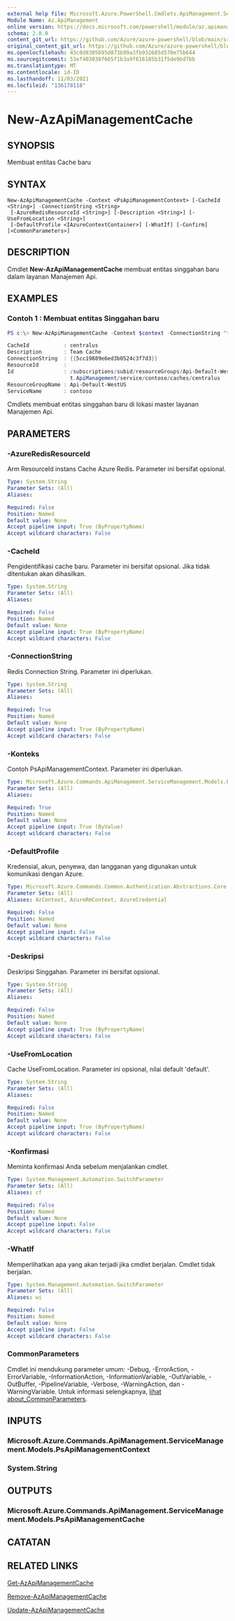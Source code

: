 ```yaml
---
external help file: Microsoft.Azure.PowerShell.Cmdlets.ApiManagement.ServiceManagement.dll-Help.xml
Module Name: Az.ApiManagement
online version: https://docs.microsoft.com/powershell/module/az.apimanagement/new-azapimanagementcache
schema: 2.0.0
content_git_url: https://github.com/Azure/azure-powershell/blob/main/src/ApiManagement/ApiManagement/help/New-AzApiManagementCache.md
original_content_git_url: https://github.com/Azure/azure-powershell/blob/main/src/ApiManagement/ApiManagement/help/New-AzApiManagementCache.md
ms.openlocfilehash: 43c0d8305695d873b99a3fb932685d570e75b644
ms.sourcegitcommit: 53ef403038f665f1b3a9f616185b31f5de9bd7bb
ms.translationtype: MT
ms.contentlocale: id-ID
ms.lasthandoff: 11/03/2021
ms.locfileid: "136178118"
---
```

# New-AzApiManagementCache

## SYNOPSIS
Membuat entitas Cache baru

## SYNTAX

```
New-AzApiManagementCache -Context <PsApiManagementContext> [-CacheId <String>] -ConnectionString <String>
 [-AzureRedisResourceId <String>] [-Description <String>] [-UseFromLocation <String>]
 [-DefaultProfile <IAzureContextContainer>] [-WhatIf] [-Confirm] [<CommonParameters>]
```

## DESCRIPTION
Cmdlet **New-AzApiManagementCache** membuat entitas singgahan baru dalam layanan Manajemen Api.

## EXAMPLES

### Contoh 1 : Membuat entitas Singgahan baru
```powershell
PS c:\> New-AzApiManagementCache -Context $context -ConnectionString "teamdemo.redis.cache.windows.net:6380,password=xxxxxx+xxxxx=,ssl=True,abortConnect=False" -Description "Team Cache"

CacheId           : centralus
Description       : Team Cache
ConnectionString  : {{5cc19889e6ed3b0524c3f7d3}}
ResourceId        :
Id                : /subscriptions/subid/resourceGroups/Api-Default-WestUS/providers/Microsof
                    t.ApiManagement/service/contoso/caches/centralus
ResourceGroupName : Api-Default-WestUS
ServiceName       : contoso
```

Cmdlets membuat entitas singgahan baru di lokasi master layanan Manajemen Api.

## PARAMETERS

### -AzureRedisResourceId
Arm ResourceId instans Cache Azure Redis. Parameter ini bersifat opsional.

```yaml
Type: System.String
Parameter Sets: (All)
Aliases:

Required: False
Position: Named
Default value: None
Accept pipeline input: True (ByPropertyName)
Accept wildcard characters: False
```

### -CacheId
Pengidentifikasi cache baru.
Parameter ini bersifat opsional.
Jika tidak ditentukan akan dihasilkan.

```yaml
Type: System.String
Parameter Sets: (All)
Aliases:

Required: False
Position: Named
Default value: None
Accept pipeline input: True (ByPropertyName)
Accept wildcard characters: False
```

### -ConnectionString
Redis Connection String.
Parameter ini diperlukan.

```yaml
Type: System.String
Parameter Sets: (All)
Aliases:

Required: True
Position: Named
Default value: None
Accept pipeline input: True (ByPropertyName)
Accept wildcard characters: False
```

### -Konteks
Contoh PsApiManagementContext.
Parameter ini diperlukan.

```yaml
Type: Microsoft.Azure.Commands.ApiManagement.ServiceManagement.Models.PsApiManagementContext
Parameter Sets: (All)
Aliases:

Required: True
Position: Named
Default value: None
Accept pipeline input: True (ByValue)
Accept wildcard characters: False
```

### -DefaultProfile
Kredensial, akun, penyewa, dan langganan yang digunakan untuk komunikasi dengan Azure.

```yaml
Type: Microsoft.Azure.Commands.Common.Authentication.Abstractions.Core.IAzureContextContainer
Parameter Sets: (All)
Aliases: AzContext, AzureRmContext, AzureCredential

Required: False
Position: Named
Default value: None
Accept pipeline input: False
Accept wildcard characters: False
```

### -Deskripsi
Deskripsi Singgahan.
Parameter ini bersifat opsional.

```yaml
Type: System.String
Parameter Sets: (All)
Aliases:

Required: False
Position: Named
Default value: None
Accept pipeline input: True (ByPropertyName)
Accept wildcard characters: False
```

### -UseFromLocation
Cache UseFromLocation. Parameter ini opsional, nilai default 'default'.

```yaml
Type: System.String
Parameter Sets: (All)
Aliases:

Required: False
Position: Named
Default value: None
Accept pipeline input: True (ByPropertyName)
Accept wildcard characters: False
```

### -Konfirmasi
Meminta konfirmasi Anda sebelum menjalankan cmdlet.

```yaml
Type: System.Management.Automation.SwitchParameter
Parameter Sets: (All)
Aliases: cf

Required: False
Position: Named
Default value: None
Accept pipeline input: False
Accept wildcard characters: False
```

### -WhatIf
Memperlihatkan apa yang akan terjadi jika cmdlet berjalan.
Cmdlet tidak berjalan.

```yaml
Type: System.Management.Automation.SwitchParameter
Parameter Sets: (All)
Aliases: wi

Required: False
Position: Named
Default value: None
Accept pipeline input: False
Accept wildcard characters: False
```

### CommonParameters
Cmdlet ini mendukung parameter umum: -Debug, -ErrorAction, -ErrorVariable, -InformationAction, -InformationVariable, -OutVariable, -OutBuffer, -PipelineVariable, -Verbose, -WarningAction, dan -WarningVariable. Untuk informasi selengkapnya, [lihat about_CommonParameters](http://go.microsoft.com/fwlink/?LinkID=113216).

## INPUTS

### Microsoft.Azure.Commands.ApiManagement.ServiceManagement.Models.PsApiManagementContext

### System.String

## OUTPUTS

### Microsoft.Azure.Commands.ApiManagement.ServiceManagement.Models.PsApiManagementCache

## CATATAN

## RELATED LINKS

[Get-AzApiManagementCache](./Get-AzApiManagementCache.md)

[Remove-AzApiManagementCache](./Remove-AzApiManagementCache.md)

[Update-AzApiManagementCache](./Update-AzApiManagementCache.md)
